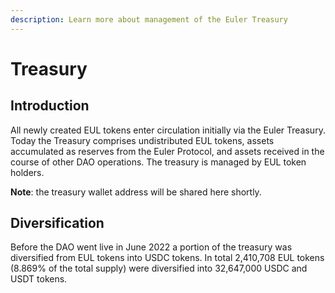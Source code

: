 ```yaml
---
description: Learn more about management of the Euler Treasury
---
```


# Treasury

## Introduction&#x20;

All newly created EUL tokens enter circulation initially via the Euler Treasury. Today the Treasury comprises undistributed EUL tokens, assets accumulated as reserves from the Euler Protocol, and assets received in the course of other DAO operations. The treasury is managed by EUL token holders.

**Note**: the treasury wallet address will be shared here shortly.&#x20;

## Diversification

Before the DAO went live in June 2022 a portion of the treasury was diversified from EUL tokens into USDC tokens. In total 2,410,708 EUL tokens (8.869% of the total supply) were diversified into 32,647,000 USDC and USDT tokens.
